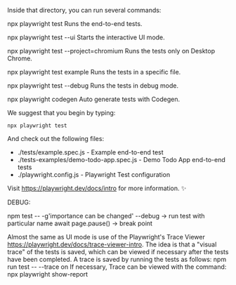 Inside that directory, you can run several commands:

  npx playwright test
    Runs the end-to-end tests.

  npx playwright test --ui
    Starts the interactive UI mode.

  npx playwright test --project=chromium
    Runs the tests only on Desktop Chrome.

  npx playwright test example
    Runs the tests in a specific file.

  npx playwright test --debug
    Runs the tests in debug mode.

  npx playwright codegen
    Auto generate tests with Codegen.

We suggest that you begin by typing:

    npx playwright test

And check out the following files:
  - ./tests/example.spec.js - Example end-to-end test
  - ./tests-examples/demo-todo-app.spec.js - Demo Todo App end-to-end tests
  - ./playwright.config.js - Playwright Test configuration

Visit https://playwright.dev/docs/intro for more information. ✨

DEBUG:

  npm test -- -g'importance can be changed' --debug -> run test with particular name
  await page.pause() -> break point

  Almost the same as UI mode is use of the Playwright's Trace Viewer https://playwright.dev/docs/trace-viewer-intro. The idea is that a "visual trace" of the tests is saved, which can be viewed if necessary after the tests have been completed. 
  A trace is saved by running the tests as follows: npm run test -- --trace on
  If necessary, Trace can be viewed with the command: npx playwright show-report

